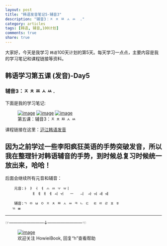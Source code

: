 ```yaml
---
layout: post
title: "韩语发音笔记5-辅音3"
description: "辅音3：ㅈ ㅊ ㅉ ㅅ ㅆ  ."
category: articles
tags: [韩语, 辅音,100计划]
comments: true
share: true
---
```


大家好，今天是我学习 `韩语`100天计划的第5天。每天学习一点点，主要内容是我的学习笔记和课程链接等资料。

## 韩语学习第五课 (发音)-Day5

### 辅音3：ㅈ ㅊ ㅉ ㅅ ㅆ  .


下面是我的学习笔记:

<figure class="third">
    <a href="../../images/k5-1.jpg"><img src="../../images/k5-1.jpg" alt="image"></a>
    <a href="../../images/k5-2.jpg"><img src="../../images/k5-2.jpg" alt="image"></a>
    <a href="../../images/k5-3.jpg"><img src="../../images/k5-3.jpg" alt="image"></a>
    <figcaption>第五课：辅音3：ㅈ ㅊ ㅉ ㅅ ㅆ  </figcaption>
</figure>

课程链接在这里：[沪江韩语发音](http://study.163.com/course/introduction/232009.htm#/courseDetail)

因为之前学过一些李阳疯狂英语的手势突破发音，所以我在整理针对韩语辅音的手势，到时候总复习时候统一放出来，哈哈！
-----------------------
后面会继续所有元音和辅音：

        元音:ㅏ ㅑ ㅓ ㅕ ㅗ ㅛ ㅜ ㅠㅣ 
                ㅒ ㅖ ㅐ ㅔ ㅚ ㅟ   ㅡ   ㅢ  ㅘ ㅝ ㅙ ㅞ

        辅音:ㄱ ㅁ ㅂ ㅇ ㅈ ㅊ ㅉ ㅅ ㅆ ㅋ ㄴ ㄷ  ㅌ ㄸ ㄹ ㅍ ㅎ
       ㄲ ㅃ

-------------------------------------
☞————————↓————————☜
<figure >
    <a href="../../images/HowieiBook2D.jpg"><img src="../../images/HowieiBook2D.jpg" alt="image"></a>
    <figcaption> 欢迎关注 HowieiBook, 回复“h”查看帮助</figcaption>
</figure>
